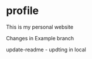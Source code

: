 # profile

This is my personal website

Changes in Example branch

update-readme - updting in local
